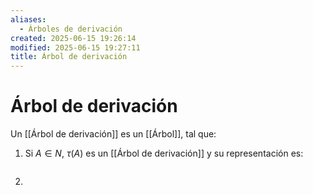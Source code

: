 ```yaml
---
aliases:
  - Árboles de derivación
created: 2025-06-15 19:26:14
modified: 2025-06-15 19:27:11
title: Árbol de derivación
---
```


# Árbol de derivación

Un [[Árbol de derivación]] es un [[Árbol]], tal que:

1. Si $A \in N$, $\tau \left( A \right)$ es un [[Árbol de derivación]] y su representación es:
   ```
   ```
2. 

